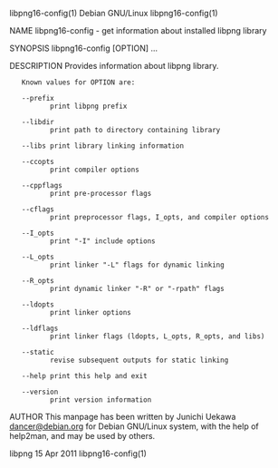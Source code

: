libpng16-config(1)                                                                                                                                  Debian GNU/Linux                                                                                                                                 libpng16-config(1)

NAME
       libpng16-config - get information about installed libpng library

SYNOPSIS
       libpng16-config [OPTION] ...

DESCRIPTION
       Provides information about libpng library.

       Known values for OPTION are:

       --prefix
              print libpng prefix

       --libdir
              print path to directory containing library

       --libs print library linking information

       --ccopts
              print compiler options

       --cppflags
              print pre-processor flags

       --cflags
              print preprocessor flags, I_opts, and compiler options

       --I_opts
              print "-I" include options

       --L_opts
              print linker "-L" flags for dynamic linking

       --R_opts
              print dynamic linker "-R" or "-rpath" flags

       --ldopts
              print linker options

       --ldflags
              print linker flags (ldopts, L_opts, R_opts, and libs)

       --static
              revise subsequent outputs for static linking

       --help print this help and exit

       --version
              print version information

AUTHOR
       This manpage has been written by Junichi Uekawa <dancer@debian.org> for Debian GNU/Linux system, with the help of help2man, and may be used by others.

libpng                                                                                                                                                15 Apr 2011                                                                                                                                    libpng16-config(1)
